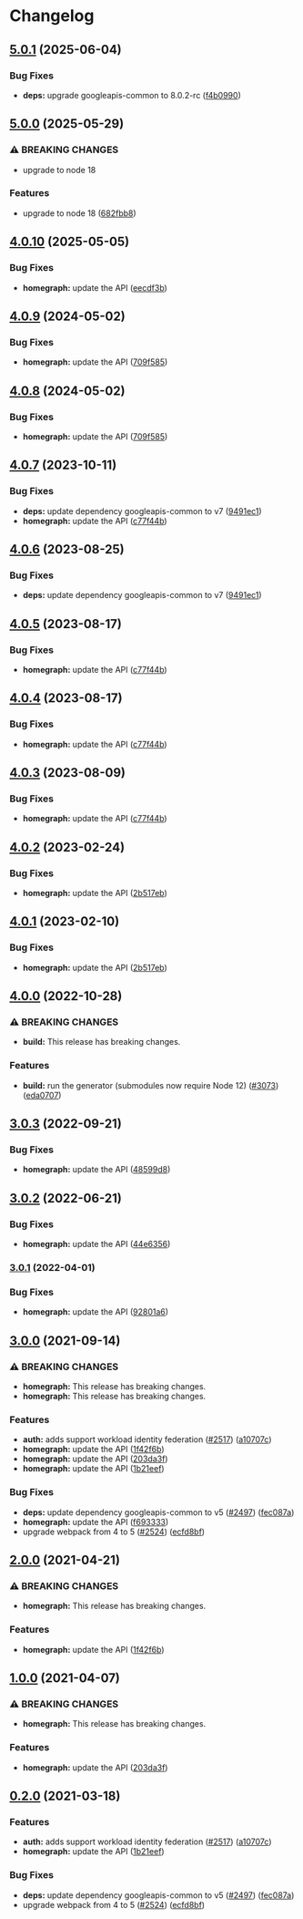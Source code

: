 # Changelog

## [5.0.1](https://github.com/googleapis/google-api-nodejs-client/compare/homegraph-v5.0.0...homegraph-v5.0.1) (2025-06-04)


### Bug Fixes

* **deps:** upgrade googleapis-common to 8.0.2-rc ([f4b0990](https://github.com/googleapis/google-api-nodejs-client/commit/f4b099071040cfbcfe4a2e7d487d45ee93b369e0))

## [5.0.0](https://github.com/googleapis/google-api-nodejs-client/compare/homegraph-v4.0.10...homegraph-v5.0.0) (2025-05-29)


### ⚠ BREAKING CHANGES

* upgrade to node 18

### Features

* upgrade to node 18 ([682fbb8](https://github.com/googleapis/google-api-nodejs-client/commit/682fbb869189ae92b3e9a194d37d0548af0c1f92))

## [4.0.10](https://github.com/googleapis/google-api-nodejs-client/compare/homegraph-v4.0.9...homegraph-v4.0.10) (2025-05-05)


### Bug Fixes

* **homegraph:** update the API ([eecdf3b](https://github.com/googleapis/google-api-nodejs-client/commit/eecdf3b11130d7264a5441647ff446a22f064c80))

## [4.0.9](https://github.com/googleapis/google-api-nodejs-client/compare/homegraph-v4.0.8...homegraph-v4.0.9) (2024-05-02)


### Bug Fixes

* **homegraph:** update the API ([709f585](https://github.com/googleapis/google-api-nodejs-client/commit/709f58538c74d97ac0508b3d5fd6518502401614))

## [4.0.8](https://github.com/googleapis/google-api-nodejs-client/compare/homegraph-v4.0.7...homegraph-v4.0.8) (2024-05-02)


### Bug Fixes

* **homegraph:** update the API ([709f585](https://github.com/googleapis/google-api-nodejs-client/commit/709f58538c74d97ac0508b3d5fd6518502401614))

## [4.0.7](https://github.com/googleapis/google-api-nodejs-client/compare/homegraph-v4.0.6...homegraph-v4.0.7) (2023-10-11)


### Bug Fixes

* **deps:** update dependency googleapis-common to v7 ([9491ec1](https://github.com/googleapis/google-api-nodejs-client/commit/9491ec1cdc3c413e7d73edcfcd59cf5c28a7c855))
* **homegraph:** update the API ([c77f44b](https://github.com/googleapis/google-api-nodejs-client/commit/c77f44b7261067aa3be70477f880613e4082292d))

## [4.0.6](https://github.com/googleapis/google-api-nodejs-client/compare/homegraph-v4.0.5...homegraph-v4.0.6) (2023-08-25)


### Bug Fixes

* **deps:** update dependency googleapis-common to v7 ([9491ec1](https://github.com/googleapis/google-api-nodejs-client/commit/9491ec1cdc3c413e7d73edcfcd59cf5c28a7c855))

## [4.0.5](https://github.com/googleapis/google-api-nodejs-client/compare/homegraph-v4.0.4...homegraph-v4.0.5) (2023-08-17)


### Bug Fixes

* **homegraph:** update the API ([c77f44b](https://github.com/googleapis/google-api-nodejs-client/commit/c77f44b7261067aa3be70477f880613e4082292d))

## [4.0.4](https://github.com/googleapis/google-api-nodejs-client/compare/homegraph-v4.0.3...homegraph-v4.0.4) (2023-08-17)


### Bug Fixes

* **homegraph:** update the API ([c77f44b](https://github.com/googleapis/google-api-nodejs-client/commit/c77f44b7261067aa3be70477f880613e4082292d))

## [4.0.3](https://github.com/googleapis/google-api-nodejs-client/compare/homegraph-v4.0.2...homegraph-v4.0.3) (2023-08-09)


### Bug Fixes

* **homegraph:** update the API ([c77f44b](https://github.com/googleapis/google-api-nodejs-client/commit/c77f44b7261067aa3be70477f880613e4082292d))

## [4.0.2](https://github.com/googleapis/google-api-nodejs-client/compare/homegraph-v4.0.1...homegraph-v4.0.2) (2023-02-24)


### Bug Fixes

* **homegraph:** update the API ([2b517eb](https://github.com/googleapis/google-api-nodejs-client/commit/2b517ebc327ab6f445f5a5594acb2c3bb37bfa8a))

## [4.0.1](https://github.com/googleapis/google-api-nodejs-client/compare/homegraph-v4.0.0...homegraph-v4.0.1) (2023-02-10)


### Bug Fixes

* **homegraph:** update the API ([2b517eb](https://github.com/googleapis/google-api-nodejs-client/commit/2b517ebc327ab6f445f5a5594acb2c3bb37bfa8a))

## [4.0.0](https://github.com/googleapis/google-api-nodejs-client/compare/homegraph-v3.0.3...homegraph-v4.0.0) (2022-10-28)


### ⚠ BREAKING CHANGES

* **build:** This release has breaking changes.

### Features

* **build:** run the generator (submodules now require Node 12) ([#3073](https://github.com/googleapis/google-api-nodejs-client/issues/3073)) ([eda0707](https://github.com/googleapis/google-api-nodejs-client/commit/eda07079dadab46a80b6f9ede618f4f43030169e))

## [3.0.3](https://github.com/googleapis/google-api-nodejs-client/compare/homegraph-v3.0.2...homegraph-v3.0.3) (2022-09-21)


### Bug Fixes

* **homegraph:** update the API ([48599d8](https://github.com/googleapis/google-api-nodejs-client/commit/48599d8c72a9ffa137dd0c40a68613a5e68cbf74))

## [3.0.2](https://github.com/googleapis/google-api-nodejs-client/compare/homegraph-v3.0.1...homegraph-v3.0.2) (2022-06-21)


### Bug Fixes

* **homegraph:** update the API ([44e6356](https://github.com/googleapis/google-api-nodejs-client/commit/44e635613163b33b0bc30f73ad5582a9632bbec1))

### [3.0.1](https://github.com/googleapis/google-api-nodejs-client/compare/homegraph-v3.0.0...homegraph-v3.0.1) (2022-04-01)


### Bug Fixes

* **homegraph:** update the API ([92801a6](https://github.com/googleapis/google-api-nodejs-client/commit/92801a65bfb824048bf730ab07193633e7283800))

## [3.0.0](https://www.github.com/googleapis/google-api-nodejs-client/compare/homegraph-v2.0.0...homegraph-v3.0.0) (2021-09-14)


### ⚠ BREAKING CHANGES

* **homegraph:** This release has breaking changes.
* **homegraph:** This release has breaking changes.

### Features

* **auth:** adds support workload identity federation ([#2517](https://www.github.com/googleapis/google-api-nodejs-client/issues/2517)) ([a10707c](https://www.github.com/googleapis/google-api-nodejs-client/commit/a10707c477759e7c9ef6360a2fe800856fb600c1))
* **homegraph:** update the API ([1f42f6b](https://www.github.com/googleapis/google-api-nodejs-client/commit/1f42f6b5ed952b3201a205113c2cf48a23ed49d1))
* **homegraph:** update the API ([203da3f](https://www.github.com/googleapis/google-api-nodejs-client/commit/203da3fade97c3a9428d7ff9932ea4243dd07633))
* **homegraph:** update the API ([1b21eef](https://www.github.com/googleapis/google-api-nodejs-client/commit/1b21eef87dd757fc35f0ea70c724decd90f5f5e3))


### Bug Fixes

* **deps:** update dependency googleapis-common to v5 ([#2497](https://www.github.com/googleapis/google-api-nodejs-client/issues/2497)) ([fec087a](https://www.github.com/googleapis/google-api-nodejs-client/commit/fec087abcf3d994dd41c3ffa0a0c12b1f9f09dae))
* **homegraph:** update the API ([f693333](https://www.github.com/googleapis/google-api-nodejs-client/commit/f693333915564bc43122efb36d784f87f89d98fc))
* upgrade webpack from 4 to 5  ([#2524](https://www.github.com/googleapis/google-api-nodejs-client/issues/2524)) ([ecfd8bf](https://www.github.com/googleapis/google-api-nodejs-client/commit/ecfd8bfcd06e1beabff7ec9a8c4000222379eb8d))

## [2.0.0](https://www.github.com/googleapis/google-api-nodejs-client/compare/homegraph-v1.0.0...homegraph-v2.0.0) (2021-04-21)


### ⚠ BREAKING CHANGES

* **homegraph:** This release has breaking changes.

### Features

* **homegraph:** update the API ([1f42f6b](https://www.github.com/googleapis/google-api-nodejs-client/commit/1f42f6b5ed952b3201a205113c2cf48a23ed49d1))

## [1.0.0](https://www.github.com/googleapis/google-api-nodejs-client/compare/homegraph-v0.2.0...homegraph-v1.0.0) (2021-04-07)


### ⚠ BREAKING CHANGES

* **homegraph:** This release has breaking changes.

### Features

* **homegraph:** update the API ([203da3f](https://www.github.com/googleapis/google-api-nodejs-client/commit/203da3fade97c3a9428d7ff9932ea4243dd07633))

## [0.2.0](https://www.github.com/googleapis/google-api-nodejs-client/compare/homegraph-v0.1.0...homegraph-v0.2.0) (2021-03-18)


### Features

* **auth:** adds support workload identity federation ([#2517](https://www.github.com/googleapis/google-api-nodejs-client/issues/2517)) ([a10707c](https://www.github.com/googleapis/google-api-nodejs-client/commit/a10707c477759e7c9ef6360a2fe800856fb600c1))
* **homegraph:** update the API ([1b21eef](https://www.github.com/googleapis/google-api-nodejs-client/commit/1b21eef87dd757fc35f0ea70c724decd90f5f5e3))


### Bug Fixes

* **deps:** update dependency googleapis-common to v5 ([#2497](https://www.github.com/googleapis/google-api-nodejs-client/issues/2497)) ([fec087a](https://www.github.com/googleapis/google-api-nodejs-client/commit/fec087abcf3d994dd41c3ffa0a0c12b1f9f09dae))
* upgrade webpack from 4 to 5  ([#2524](https://www.github.com/googleapis/google-api-nodejs-client/issues/2524)) ([ecfd8bf](https://www.github.com/googleapis/google-api-nodejs-client/commit/ecfd8bfcd06e1beabff7ec9a8c4000222379eb8d))
